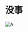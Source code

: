 # 没事
![A](https://raw.githubusercontent.com/wufafihfi/MyArduinoSubject/047430577eecd66582c9720152f3a2aa.jpg "A")
